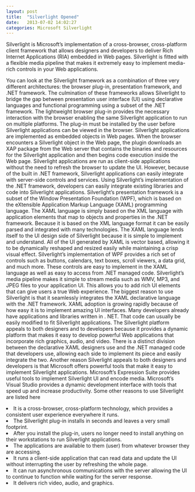 ```yaml
---
layout: post
title:  "Silverlight Opened"
date:   2013-07-02 14:02:27
categories: Microsoft Silverlight
---
```


Silverlight is Microsoft’s implementation of a cross-browser, cross-platform client framework that allows designers and developers to deliver Rich Internet Applications (RIA) embedded in Web pages. Silverlight is fitted with a flexible media pipeline that makes it extremely easy to implement media-rich controls in your Web applications.

You can look at the Silverlight framework as a combination of three very different architectures: the browser plug-in, presentation framework, and .NET framework. The culmination of these frameworks allows Silverlight to bridge the gap between presentation user interface (UI) using declarative languages and functional programming using a subset of the .NET framework. The lightweight browser plug-in provides the necessary interaction with the browser enabling the same Silverlight application to run on multiple platforms. The plug-in must be installed by the user before Silverlight applications can be viewed in the browser. Silverlight applications are implemented as embedded objects in Web pages. When the browser encounters a Silverlight object in the Web page, the plugin downloads an XAP package from the Web server that contains the binaries and resources for the Silverlight application and then begins code execution inside the Web page.
Silverlight applications are run as client-side applications without the need to refresh the browser to update the UI. However, because of the built in .NET framework, Silverlight applications can easily integrate with server-side controls and services. Using Silverlight’s implementation of the .NET framework, developers can easily integrate existing libraries and code into Silverlight applications. Silverlight’s presentation framework is a subset of the Window Presentation Foundation (WPF), which is based on the eXtensible Application Markup Language (XAML) programming language. The XAML language is simply based on the XML language with application elements that map to objects and properties in the .NET framework. Because it is based on the XML language format it can be easily parsed and integrated with many technologies. The XAML language lends itself to the UI design side of Silverlight because it is simple to implement and understand. All of the UI generated by XAML is vector based, allowing it to be dynamically reshaped and resized easily while maintaining a crisp visual effect.
Silverlight’s implementation of WPF provides a rich set of controls such as buttons, calendars, text boxes, scroll viewers, a data grid, and much more. These controls are easy to implement in the XAML language as well as easy to access from .NET managed code. Silverlight’s media pipeline makes it simple to stream media such as WMV, MP3, and JPEG files to your application UI. This allows you to add rich UI elements that can give users a true Web experience.
The biggest reason to use Silverlight is that it seamlessly integrates the XAML declarative language with the .NET framework. XAML adoption is growing rapidly because of how easy it is to implement amazing UI interfaces. Many developers already have applications and libraries written in . NET. That code can usually be easily modified to fit Silverlight applications. The Silverlight platform appeals to both designers and to developers because it provides a dynamic platform that makes it easy to develop powerful Web applications that incorporate rich graphics, audio, and video. There is a distinct division between the declarative XAML designers use and the .NET managed code that developers use, allowing each side to implement its piece and easily integrate the two. Another reason Silverlight appeals to both designers and developers is that Microsoft offers powerful tools that make it easy to implement Silverlight applications. Microsoft’s Expression Suite provides useful tools to implement Silverlight UI and encode media. Microsoft’s Visual Studio provides a dynamic development interface with tools that speed up and increase productivity.
Some other reasons to use Silverlight are listed here

<li>It is a cross-browser, cross-platform technology, which provides a consistent user experience everywhere it runs.</li>
<li>The Silverlight plug-in installs in seconds and leaves a very small footprint.</li>
<li>After you install the plug-in, users no longer need to install anything on their workstations to run Silverlight applications.</li>
<li>The applications are available to them (user) from whatever browser they are accessing.</li>
<li>It runs a client-side application that can read data and update the UI without interrupting the user by refreshing the whole page.</li>
<li>It can run asynchronous communications with the server allowing the UI to continue to function while waiting for the server response.</li>
<li>It delivers rich video, audio, and graphics.</li> 